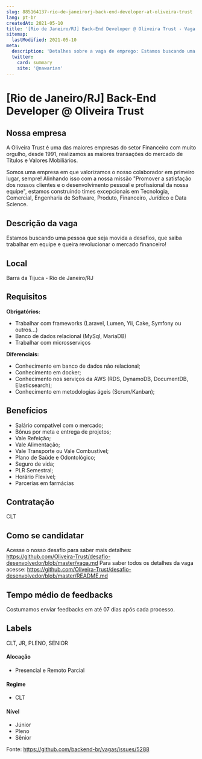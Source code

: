 ```yaml
---
slug: 885164137-rio-de-janeirorj-back-end-developer-at-oliveira-trust
lang: pt-br
createdAt: 2021-05-10
title: '[Rio de Janeiro/RJ] Back-End Developer @ Oliveira Trust - Vaga de Emprego'
sitemap:
  lastModified: 2021-05-10
meta:
  description: 'Detalhes sobre a vaga de emprego: Estamos buscando uma pessoa que seja movida a desafios, que saiba trabalhar em equipe e queira revolucionar o mercado financeiro!'
  twitter:
    card: summary
    site: '@nawarian'
---
```


# [Rio de Janeiro/RJ] Back-End Developer @ Oliveira Trust

## Nossa empresa

A Oliveira Trust é uma das maiores empresas do setor Financeiro com muito orgulho, desde 1991, realizamos as maiores transações do mercado de Títulos e Valores Mobiliários.

Somos uma empresa em que valorizamos o nosso colaborador em primeiro lugar, sempre! Alinhando isso com a nossa missão "Promover a satisfação dos nossos clientes e o desenvolvimento pessoal e profissional da nossa equipe", estamos construindo times excepcionais em Tecnologia, Comercial, Engenharia de Software, Produto, Financeiro, Jurídico e Data Science.

## Descrição da vaga

Estamos buscando uma pessoa que seja movida a desafios, que saiba trabalhar em equipe e queira revolucionar o mercado financeiro!

## Local

Barra da Tijuca - Rio de Janeiro/RJ

## Requisitos

**Obrigatórios:**
- Trabalhar com frameworks (Laravel, Lumen, Yii, Cake, Symfony ou outros...)
- Banco de dados relacional (MySql, MariaDB)
- Trabalhar com microsserviços

**Diferenciais:**
- Conhecimento em banco de dados não relacional;
- Conhecimento em docker;
- Conhecimento nos serviços da AWS (RDS, DynamoDB, DocumentDB, Elasticsearch);
- Conhecimento em metodologias ágeis (Scrum/Kanban);

## Benefícios

- Salário compatível com o mercado;
- Bônus por meta e entrega de projetos;
- Vale Refeição;
- Vale Alimentação;
- Vale Transporte ou Vale Combustível;
- Plano de Saúde e Odontológico;
- Seguro de vida;
- PLR Semestral;
- Horário Flexível;
- Parcerias em farmácias

## Contratação

CLT

## Como se candidatar

Acesse o nosso desafio para saber mais detalhes: https://github.com/Oliveira-Trust/desafio-desenvolvedor/blob/master/vaga.md 
Para saber todos os detalhes da vaga acesse: https://github.com/Oliveira-Trust/desafio-desenvolvedor/blob/master/README.md

## Tempo médio de feedbacks

Costumamos enviar feedbacks em até 07 dias após cada processo.

## Labels
CLT, JR, PLENO, SENIOR

#### Alocação
- Presencial e Remoto Parcial

#### Regime
- CLT

#### Nível
- Júnior
- Pleno
- Sênior



Fonte: https://github.com/backend-br/vagas/issues/5288
